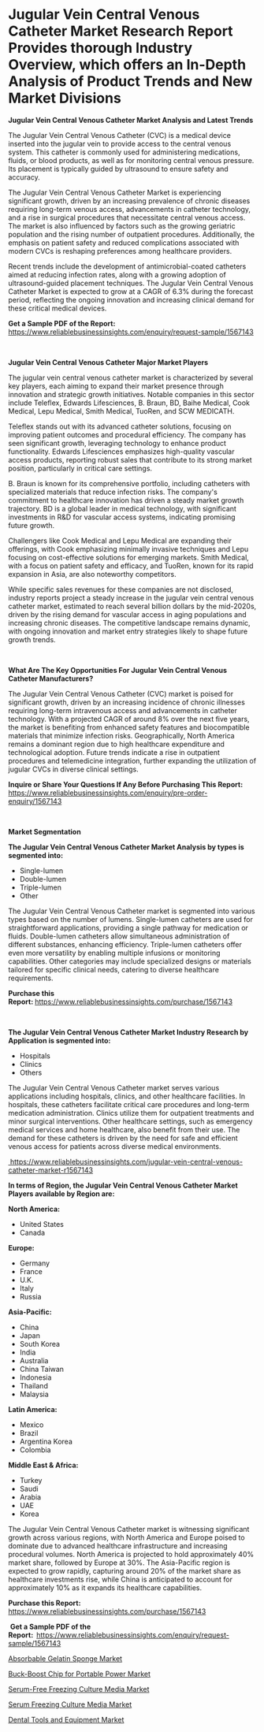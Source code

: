 <p><h1>Jugular Vein Central Venous Catheter Market Research Report Provides thorough Industry Overview, which offers an In-Depth Analysis of Product Trends and New Market Divisions</h1></p><p><strong>Jugular Vein Central Venous Catheter Market Analysis and Latest Trends</strong></p>
<p><p>The Jugular Vein Central Venous Catheter (CVC) is a medical device inserted into the jugular vein to provide access to the central venous system. This catheter is commonly used for administering medications, fluids, or blood products, as well as for monitoring central venous pressure. Its placement is typically guided by ultrasound to ensure safety and accuracy.</p><p>The Jugular Vein Central Venous Catheter Market is experiencing significant growth, driven by an increasing prevalence of chronic diseases requiring long-term venous access, advancements in catheter technology, and a rise in surgical procedures that necessitate central venous access. The market is also influenced by factors such as the growing geriatric population and the rising number of outpatient procedures. Additionally, the emphasis on patient safety and reduced complications associated with modern CVCs is reshaping preferences among healthcare providers.</p><p>Recent trends include the development of antimicrobial-coated catheters aimed at reducing infection rates, along with a growing adoption of ultrasound-guided placement techniques. The Jugular Vein Central Venous Catheter Market is expected to grow at a CAGR of 6.3% during the forecast period, reflecting the ongoing innovation and increasing clinical demand for these critical medical devices.</p></p>
<p><strong>Get a Sample PDF of the Report:&nbsp;</strong> <a href="https://www.reliablebusinessinsights.com/enquiry/request-sample/1567143?utm_campaign=57&utm_medium=2&utm_source=Github&utm_content=ia&utm_term=07122024&utm_id=jugular-vein-central-venous-catheter">https://www.reliablebusinessinsights.com/enquiry/request-sample/1567143</a></p>
<p>&nbsp;</p>
<p><strong>Jugular Vein Central Venous Catheter Major Market Players</strong></p>
<p><p>The jugular vein central venous catheter market is characterized by several key players, each aiming to expand their market presence through innovation and strategic growth initiatives. Notable companies in this sector include Teleflex, Edwards Lifesciences, B. Braun, BD, Baihe Medical, Cook Medical, Lepu Medical, Smith Medical, TuoRen, and SCW MEDICATH.</p><p>Teleflex stands out with its advanced catheter solutions, focusing on improving patient outcomes and procedural efficiency. The company has seen significant growth, leveraging technology to enhance product functionality. Edwards Lifesciences emphasizes high-quality vascular access products, reporting robust sales that contribute to its strong market position, particularly in critical care settings.</p><p>B. Braun is known for its comprehensive portfolio, including catheters with specialized materials that reduce infection risks. The company's commitment to healthcare innovation has driven a steady market growth trajectory. BD is a global leader in medical technology, with significant investments in R&D for vascular access systems, indicating promising future growth.</p><p>Challengers like Cook Medical and Lepu Medical are expanding their offerings, with Cook emphasizing minimally invasive techniques and Lepu focusing on cost-effective solutions for emerging markets. Smith Medical, with a focus on patient safety and efficacy, and TuoRen, known for its rapid expansion in Asia, are also noteworthy competitors.</p><p>While specific sales revenues for these companies are not disclosed, industry reports project a steady increase in the jugular vein central venous catheter market, estimated to reach several billion dollars by the mid-2020s, driven by the rising demand for vascular access in aging populations and increasing chronic diseases. The competitive landscape remains dynamic, with ongoing innovation and market entry strategies likely to shape future growth trends.</p></p>
<p>&nbsp;</p>
<p><strong>What Are The Key Opportunities For Jugular Vein Central Venous Catheter Manufacturers?</strong></p>
<p><p>The Jugular Vein Central Venous Catheter (CVC) market is poised for significant growth, driven by an increasing incidence of chronic illnesses requiring long-term intravenous access and advancements in catheter technology. With a projected CAGR of around 8% over the next five years, the market is benefiting from enhanced safety features and biocompatible materials that minimize infection risks. Geographically, North America remains a dominant region due to high healthcare expenditure and technological adoption. Future trends indicate a rise in outpatient procedures and telemedicine integration, further expanding the utilization of jugular CVCs in diverse clinical settings.</p></p>
<p><strong>Inquire or Share Your Questions If Any Before Purchasing This Report:</strong> <a href="https://www.reliablebusinessinsights.com/enquiry/pre-order-enquiry/1567143?utm_campaign=57&utm_medium=2&utm_source=Github&utm_content=ia&utm_term=07122024&utm_id=jugular-vein-central-venous-catheter">https://www.reliablebusinessinsights.com/enquiry/pre-order-enquiry/1567143</a></p>
<p>&nbsp;</p>
<p><strong>Market Segmentation</strong></p>
<p><strong>The Jugular Vein Central Venous Catheter Market Analysis by types is segmented into:</strong></p>
<p><ul><li>Single-lumen</li><li>Double-lumen</li><li>Triple-lumen</li><li>Other</li></ul></p>
<p><p>The Jugular Vein Central Venous Catheter market is segmented into various types based on the number of lumens. Single-lumen catheters are used for straightforward applications, providing a single pathway for medication or fluids. Double-lumen catheters allow simultaneous administration of different substances, enhancing efficiency. Triple-lumen catheters offer even more versatility by enabling multiple infusions or monitoring capabilities. Other categories may include specialized designs or materials tailored for specific clinical needs, catering to diverse healthcare requirements.</p></p>
<p><strong>Purchase this Report:&nbsp;</strong><a href="https://www.reliablebusinessinsights.com/purchase/1567143?utm_campaign=57&utm_medium=2&utm_source=Github&utm_content=ia&utm_term=07122024&utm_id=jugular-vein-central-venous-catheter">https://www.reliablebusinessinsights.com/purchase/1567143</a></p>
<p>&nbsp;</p>
<p><strong>The Jugular Vein Central Venous Catheter Market Industry Research by Application is segmented into:</strong></p>
<p><ul><li>Hospitals</li><li>Clinics</li><li>Others</li></ul></p>
<p><p>The Jugular Vein Central Venous Catheter market serves various applications including hospitals, clinics, and other healthcare facilities. In hospitals, these catheters facilitate critical care procedures and long-term medication administration. Clinics utilize them for outpatient treatments and minor surgical interventions. Other healthcare settings, such as emergency medical services and home healthcare, also benefit from their use. The demand for these catheters is driven by the need for safe and efficient venous access for patients across diverse medical environments.</p></p>
<p><a href="https://www.reliablebusinessinsights.com/jugular-vein-central-venous-catheter-market-r1567143?utm_campaign=57&utm_medium=2&utm_source=Github&utm_content=ia&utm_term=07122024&utm_id=jugular-vein-central-venous-catheter">&nbsp;https://www.reliablebusinessinsights.com/jugular-vein-central-venous-catheter-market-r1567143</a></p>
<p><strong>In terms of Region, the Jugular Vein Central Venous Catheter Market Players available by Region are:</strong></p>
<p>
    <p> <strong> North America: </strong>
        <ul>
            <li>United States</li>
            <li>Canada</li>
        </ul>
        </p> 
    <p> <strong> Europe: </strong>
        <ul>
            <li>Germany</li>
            <li>France</li>
            <li>U.K.</li>
            <li>Italy</li>
            <li>Russia</li>
        </ul>
        </p> 
    <p> <strong> Asia-Pacific: </strong>
        <ul>
            <li>China</li>
            <li>Japan</li>
            <li>South Korea</li>
            <li>India</li>
            <li>Australia</li>
            <li>China Taiwan</li>
            <li>Indonesia</li>
            <li>Thailand</li>
            <li>Malaysia</li>
        </ul>
        </p> 
    <p> <strong> Latin America: </strong>
        <ul>
            <li>Mexico</li>
            <li>Brazil</li>
            <li>Argentina Korea</li>
            <li>Colombia</li>
        </ul>
        </p> 
    <p> <strong> Middle East & Africa: </strong>
        <ul>
            <li>Turkey</li>
            <li>Saudi</li>
            <li>Arabia</li>
            <li>UAE</li>
            <li>Korea</li>
        </ul>
    </p>
    </p>
<p><p>The Jugular Vein Central Venous Catheter market is witnessing significant growth across various regions, with North America and Europe poised to dominate due to advanced healthcare infrastructure and increasing procedural volumes. North America is projected to hold approximately 40% market share, followed by Europe at 30%. The Asia-Pacific region is expected to grow rapidly, capturing around 20% of the market share as healthcare investments rise, while China is anticipated to account for approximately 10% as it expands its healthcare capabilities.</p></p>
<p><strong>Purchase this Report: </strong><a href="https://www.reliablebusinessinsights.com/purchase/1567143?utm_campaign=57&utm_medium=2&utm_source=Github&utm_content=ia&utm_term=07122024&utm_id=jugular-vein-central-venous-catheter">https://www.reliablebusinessinsights.com/purchase/1567143</a></p>
<p>&nbsp;<strong>Get a Sample PDF of the Report:&nbsp;&nbsp;</strong><a href="https://www.reliablebusinessinsights.com/enquiry/request-sample/1567143?utm_campaign=57&utm_medium=2&utm_source=Github&utm_content=ia&utm_term=07122024&utm_id=jugular-vein-central-venous-catheter">https://www.reliablebusinessinsights.com/enquiry/request-sample/1567143</a></p>
<p><strong></strong></p>
<p><p><a href="https://www.linkedin.com/pulse/compreh-proposis-fbaif?utm_campaign=57&utm_medium=2&utm_source=Github&utm_content=ia&utm_term=07122024&utm_id=jugular-vein-central-venous-catheter">Absorbable Gelatin Sponge Market</a></p><p><a href="https://issuu.com/reportprime-2/docs/buck-boost-chip-for-portable-power-market-size-203?utm_campaign=57&utm_medium=2&utm_source=Github&utm_content=ia&utm_term=07122024&utm_id=jugular-vein-central-venous-catheter">Buck-Boost Chip for Portable Power Market</a></p><p><a href="https://github.com/AshrafKhan865/Market-Research-Report-List-1/blob/main/serum-free-freezing-culture-media-market.md?utm_campaign=57&utm_medium=2&utm_source=Github&utm_content=ia&utm_term=07122024&utm_id=jugular-vein-central-venous-catheter">Serum-Free Freezing Culture Media Market</a></p><p><a href="https://github.com/gullattedenna/Market-Research-Report-List-1/blob/main/serum-freezing-culture-media-market.md?utm_campaign=57&utm_medium=2&utm_source=Github&utm_content=ia&utm_term=07122024&utm_id=jugular-vein-central-venous-catheter">Serum Freezing Culture Media Market</a></p><p><a href="https://www.linkedin.com/pulse/dental-tools-equipment-market-analysis-report-2024-2031-wqudc?utm_campaign=57&utm_medium=2&utm_source=Github&utm_content=ia&utm_term=07122024&utm_id=jugular-vein-central-venous-catheter">Dental Tools and Equipment Market</a></p></p>